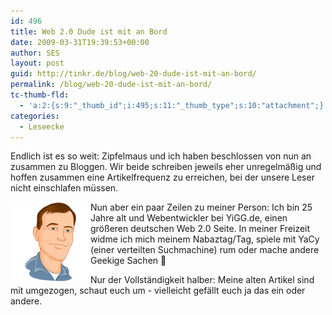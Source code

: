 ```yaml
---
id: 496
title: Web 2.0 Dude ist mit an Bord
date: 2009-03-31T19:39:53+00:00
author: SES
layout: post
guid: http://tinkr.de/blog/web-20-dude-ist-mit-an-bord/
permalink: /blog/web-20-dude-ist-mit-an-bord/
tc-thumb-fld:
  - 'a:2:{s:9:"_thumb_id";i:495;s:11:"_thumb_type";s:10:"attachment";}'
categories:
  - Leseecke
---
```

Endlich ist es so weit: Zipfelmaus und ich haben beschlossen von nun an zusammen zu Bloggen. Wir beide schreiben jeweils eher unregelmäßig und hoffen zusammen eine Artikelfrequenz zu erreichen, bei der unsere Leser nicht einschlafen müssen.

<img loading="lazy" src="/assets/2009/03/robert-128x128.png" width="128" height="128" alt="Robert_128x128.png" style="float:left;" /> Nun aber ein paar Zeilen zu meiner Person: Ich bin 25 Jahre alt und Webentwickler bei YiGG.de, einen größeren deutschen Web 2.0 Seite. In meiner Freizeit widme ich mich meinem Nabaztag/Tag, spiele mit YaCy (einer verteilten Suchmachine) rum oder mache andere Geekige Sachen 🙂

Nur der Vollständigkeit halber: Meine alten Artikel sind mit umgezogen, schaut euch um - vielleicht gefällt euch ja das ein oder andere.
